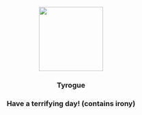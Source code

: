 <p align="center">
    <img src="https://raw.githubusercontent.com/PokeAPI/sprites/master/sprites/pokemon/236.png" width="150" height="150">
</p>
<h3 align="center"> <b>Tyrogue</b></h3>
<h3 align="center">Have a terrifying day! (contains irony)</h3>
